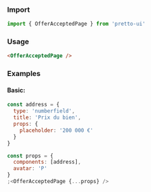 ### Import

```js static
import { OfferAcceptedPage } from 'pretto-ui'
```

### Usage

```html
<OfferAcceptedPage />
```

### Examples

#### Basic:

```jsx
const address = {
  type: 'numberfield',
  title: 'Prix du bien',
  props: {
    placeholder: '200 000 €'
  }
}

const props = {
  components: [address],
  avatar: 'P'
}
;<OfferAcceptedPage {...props} />
```
